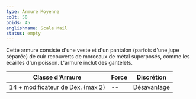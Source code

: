 ```yaml
---
type: Armure Moyenne
coût: 50
poids: 45
englishname: Scale Mail
status: empty
---
```


Cette armure consiste d'une veste et d'un pantalon (parfois d'une jupe séparée) de cuir recouverts de morceaux de métal superposés, comme les écailles d'un poisson. L'armure inclut des gantelets.

| Classe d'Armure                   | Force | Discrétion  |
| --------------------------------- | ----- | ----------- |
| 14 + modificateur de Dex. (max 2) | --    | Désavantage |
